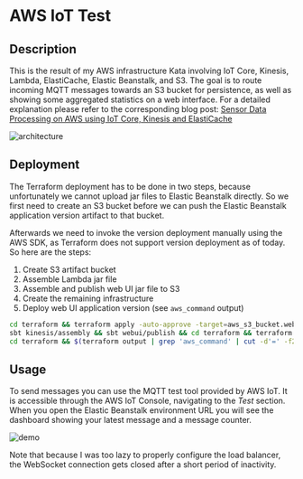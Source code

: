 # AWS IoT Test

## Description

This is the result of my AWS infrastructure Kata involving IoT Core, Kinesis, Lambda, ElastiCache, Elastic Beanstalk, and S3.
The goal is to route incoming MQTT messages towards an S3 bucket for persistence, as well as showing some aggregated statistics on a web interface.
For a detailed explanation please refer to the corresponding blog post: [Sensor Data Processing on AWS using IoT Core, Kinesis and ElastiCache](https://dev.to/frosnerd/sensor-data-processing-on-aws-using-iot-core-kinesis-and-elasticache-26j1)

![architecture](https://res.cloudinary.com/practicaldev/image/fetch/s--DQk3izBA--/c_limit%2Cf_auto%2Cfl_progressive%2Cq_auto%2Cw_880/https://thepracticaldev.s3.amazonaws.com/i/1zm11u6uwpo9vi3gureo.png)

## Deployment

The Terraform deployment has to be done in two steps, because unfortunately we cannot upload jar files to Elastic Beanstalk directly. So we first need to create an S3 bucket before we can push the Elastic Beanstalk application version artifact to that bucket.

Afterwards we need to invoke the version deployment manually using the AWS SDK, as Terraform does not support version deployment as of today. So here are the steps:

1. Create S3 artifact bucket
2. Assemble Lambda jar file
3. Assemble and publish web UI jar file to S3
4. Create the remaining infrastructure
5. Deploy web UI application version (see `aws_command` output)

```bash
cd terraform && terraform apply -auto-approve -target=aws_s3_bucket.webui; cd -
sbt kinesis/assembly && sbt webui/publish && cd terraform && terraform apply -auto-approve; cd -
cd terraform && $(terraform output | grep 'aws_command' | cut -d'=' -f2) && cd -
```

## Usage

To send messages you can use the MQTT test tool provided by AWS IoT. 
It is accessible through the AWS IoT Console, navigating to the *Test* section.
When you open the Elastic Beanstalk environment URL you will see the dashboard showing your latest message and a message counter.

![demo](https://thepracticaldev.s3.amazonaws.com/i/lr6mq7pw22ol3r7enzhw.gif)  

Note that because I was too lazy to properly configure the load balancer, the WebSocket connection gets closed after a short period of inactivity.